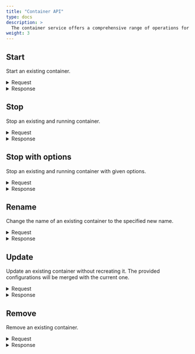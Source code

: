```yaml
---
title: "Container API"
type: docs
description: >
  The container service offers a comprehensive range of operations for managing existing containers. Users can effortlessly start, pause, resume or stop, containers with specific configurations. Additionally, they have the flexibility to rename, update, or remove containers as needed.
weight: 3
---
```


## **Start**
Start an existing container.

<details>
  <summary>Request</summary>

**Hono Command:** `command//<name>:<namespace>:edge:containers/req//start`

**Ditto Message:**

> | Name | Value | Description |
> | - | - | - |
> | topic | `<name>/<namespace>:edge:containers/things/live/messages/start` | Information about the affected Thing and the type of operation |
> | path | `/features/Container:<UUID>/inbox/messages/start` | A path to the `Container` Feature, it's message channel, and `start` command |
> | **Headers** | | Additional headers |
> | response-required | true/false | If response is required |
> | content-type | `application/json` | The content type |
> | correlation-id | container UUID | The container UUID |
> | **Value** | | |

<br>

**Example** : Start an existing container.

**Topic:** `command//edge:device:edge:containers/req//start`
```json
{
	"topic":"edge/device:edge:containers/things/live/messages/start",
	"headers":{
		"response-required":true,
		"content-type":"application/json",
		"correlation-id":"<UUID>"
	},
	"path":"/features/Container:<UUID>/inbox/messages/start",
	"value":{}
}
```
</details>

<details>
  <summary>Response</summary>

**Hono Command** : `command//<name>:<namespace>:edge:containers/res//start`

**Ditto Message:**

> | Name | Value | Description |
> | - | - | - |
> | topic | `<name>/<namespace>:edge:containers/things/live/messages/start` | Information about the affected Thing and the type of operation |
> | path | `/features/Container:<UUID>/outbox/messages/start` | A path to the `Container` Feature, it's message channel, and `start` command |
> | **Headers** | | Additional headers |
> | content-type | `application/json` | The content type |
> | correlation-id | \<UUID\> | The same correlation id as the request message |
> | **Status** | | Status of the operation start over the container |

<br>


**Example** : Response of a successful `start` operation.

**Topic:** `command//edge:device:edge:containers/res//start``
```json
{
	"topic":"edge/device:edge:containers/things/live/messages/start",
	"headers":{
		"content-type":"application/json",
		"correlation-id":"<UUID>"
	},
	"path":"/features/Container:<UUID>/outbox/messages/start",
	"status": 204
}
```
</details>

## **Stop**
Stop an existing and running container.

<details>
  <summary>Request</summary>

**Hono Command:** `command//<name>:<namespace>:edge:containers/req//stop`

**Ditto Message:**

> | Name | Value | Description |
> | - | - | - |
> | topic | `<name>/<namespace>:edge:containers/things/live/messages/stop` | Information about the affected Thing and the type of operation |
> | path | `/features/Container:<UUID>/inbox/messages/stop` | A path to the `Container` Feature, it's message channel, and `stop` command |
> | **Headers** | | Additional headers |
> | response-required | true/false | If response is required |
> | content-type | `application/json` | The content type |
> | correlation-id | container UUID | The container UUID |
> | **Value** | | |

<br>

**Example** : Stop an existing and running container.

**Topic:** `command//edge:device:edge:containers/req//stop`
```json
{
	"topic":"edge/device:edge:containers/things/live/messages/stop",
	"headers":{
		"response-required":true,
		"content-type":"application/json",
		"correlation-id":"<UUID>"
	},
	"path":"/features/Container:<UUID>/inbox/messages/stop",
	"value":{}
}
```
</details>

<details>
  <summary>Response</summary>

**Hono Command** : `command//<name>:<namespace>:edge:containers/res//stop`

**Ditto Message:**

> | Name | Value | Description |
> | - | - | - |
> | topic | `<name>/<namespace>:edge:containers/things/live/messages/stop` | Information about the affected Thing and the type of operation |
> | path | `/features/Container:<UUID>/outbox/messages/stop` | A path to the `Container` Feature, it's message channel, and `stop` command |
> | **Headers** | | Additional headers |
> | content-type | `application/json` | The content type |
> | correlation-id | \<UUID\> | The same correlation id as the request message |
> | **Status** | | Status of the operation stop over the container |

<br>

**Example** : Response of a successful stop operation.

**Topic:** `command//edge:device:edge:containers/res//stop``
```json
{
	"topic":"edge/device:edge:containers/things/live/messages/stop",
	"headers":{
		"content-type":"application/json",
		"correlation-id":"<UUID>"
	},
	"path":"/features/Container:<UUID>/outbox/messages/stop",
	"status":204
}
```
</details>

## **Stop with options**
Stop an existing and running container with given options.

<details>
  <summary>Request</summary>

**Hono Command:** `command//<name>:<namespace>:edge:containers/req//stopWithOptions`

**Ditto Message:**

> | Name | Value | Description |
> | - | - | - |
> | topic | `<name>/<namespace>:edge:containers/things/live/messages/stopWithOptions` | Information about the affected Thing and the type of operation |
> | path | `/features/Container:<UUID>/inbox/messages/stopWithOptions` | A path to the `Container` Feature, it's message channel, and `stopWithOptions` command |
> | **Headers** | | Additional headers |
> | response-required | true/false | If response is required |
> | content-type | `application/json` | The content type |
> | correlation-id | container UUID | The container UUID |
> | **Value** | | |
> | signal | `SIGTERM` | Stop a container using a specific signal. Signals could be specified by using their names or numbers, e.g. `SIGINT` or 2 |
> | timeout | -1 << 63 // -9223372036854775808 | Sets the timeout period in seconds to gracefully stop the container. When timeout expires the container process would be forcibly killed |
> | force | true/false | Whether to send a SIGKILL signal to the container's process if it does not finish within the timeout specified |

<br>

**Example** : Stop an existing and running container with specified options.

**Topic:** `command//edge:device:edge:containers/req//stopWithOptions`
```json
{
	"topic":"edge/device:edge:containers/things/live/messages/stopWithOptions",
	"headers":{
		"response-required":true,
		"content-type":"application/json",
		"correlation-id":"<UUID>"
	},
	"path":"/features/Container:<UUID>/inbox/messages/stopWithOptions",
	"value":{
		"signal":"SIGINT",
		"timeout": 30,
		"force": true
	}
}
```
</details>

<details>
  <summary>Response</summary>

**Hono Command** : `command//<name>:<namespace>:edge:containers/res//stopWithOptions`

**Ditto Message:**

> | Name | Value | Description |
> | - | - | - |
> | topic | `<name>/<namespace>:edge:containers/things/live/messages/stopWithOptions` | Information about the affected Thing and the type of operation |
> | path | `/features/Container:<UUID>/outbox/messages/stopWithOptions` | A path to the `Container` Feature, it's message channel, and `stopWithOptions` command |
> | **Headers** | | Additional headers |
> | content-type | `application/json` | The content type |
> | correlation-id | \<UUID\> | The same correlation id as the request message |
> | **Status** | | Status of the operation stop with options over the container |

<br>


**Example** : Response of a successful the `stopWithOptions` operation.

**Topic:** `command//edge:device:edge:containers/res//stopWithOptions``
```json
{
	"topic":"edge/device:edge:containers/things/live/messages/stopWithOptions",
	"headers":{
		"content-type":"application/json",
		"correlation-id":"<UUID>"
	},
	"path":"/features/Container:<UUID>/outbox/messages/stopWithOptions",
	"status":204
}
```
</details>

## **Rename**
Change the name of an existing container to the specified new name.

<details>
  <summary>Request</summary>

**Hono Command:** `command//<name>:<namespace>:edge:containers/req//rename`

**Ditto Message:**

> | Name | Value | Description |
> | - | - | - |
> | topic | `<name>/<namespace>:edge:containers/things/live/messages/rename` | Information about the affected Thing and the type of operation |
> | path | `/features/Container:<UUID>/inbox/messages/rename` | A path to the `Container` Feature, it's message channel, and `rename` command  |
> | **Headers** | | Additional headers |
> | response-required | true/false | If response is required |
> | content-type | `application/json` | The content type |
> | correlation-id | container UUID | The container UUID |
> | **Value** | | The new name of the container |

<br>

**Example** : Change the name of an existing container to the specified new name.

**Topic:** `command//edge:device:edge:containers/req//rename`
```json
{
	"topic":"edge/device:edge:containers/things/live/messages/rename",
	"headers":{
		"response-required":true,
		"content-type":"application/json",
		"correlation-id":"<UUID>"
	},
	"path":"/features/Container:<UUID>/inbox/messages/rename",
	"value":"new_container_name"
}
```
</details>

<details>
  <summary>Response</summary>

**Hono Command** : `command//<name>:<namespace>:edge:containers/res//rename`

**Ditto Message:**

> | Name | Value | Description |
> | - | - | - |
> | topic | `<name>/<namespace>:edge:containers/things/live/messages/rename` | Information about the affected Thing and the type of operation |
> | path | `/features/Container:<UUID>/outbox/messages/rename` | A path to the `Container` Feature, it's message channel, and `rename` command |
> | **Headers** | | Additional headers |
> | content-type | `application/json` | The content type |
> | correlation-id | \<UUID\> | The same correlation id as the request message |
> | **Status** | | Status of the operation rename container |

<br>

**Example** : The response of the rename operation.

**Topic:** `command//edge:device:edge:containers/res//rename``
```json
{
	"topic":"edge/device:edge:containers/things/live/messages/rename",
	"headers":{
		"content-type":"application/json",
		"correlation-id":"<UUID>"
	},
	"path":"/features/Container:<UUID>/outbox/messages/rename",
	"status":204
}
```
</details>

## **Update**
Update an existing container without recreating it. The provided configurations will be merged with the current one.

<details>
  <summary>Request</summary>

**Hono Command:** `command//<name>:<namespace>:edge:containers/req//update`

**Ditto Message:**

> | Name | Value | Description |
> | - | - | - |
> | topic | `<name>/<namespace>:edge:containers/things/live/messages/update` | Information about the affected Thing and the type of operation |
> | path | `/features/Container:<UUID>/inbox/messages/update` | A path to the `Container` Feature, it's message channel, and `update` command |
> | **Headers** | | Additional headers |
> | response-required | true/false | If response is required |
> | content-type | `application/json` | The content type |
> | correlation-id | container UUID | The container UUID |
> | **Value** | | |
> | **restartPolicy** | | Updates the restart policy for the container. The policy will be applied when the container exits |
> | type | no/always/unless-stopped/on-failure | The container's restart policy, the supported types are: always, no, on-failure and unless-stopped |
> | maxRetryCount | -1 << 31 // -2147483648 | Maximum number of retries that are made to restart the container on exit with fail, if the `type` is on-failure |
> | timeout | -1 << 63 // -9223372036854775808 | Timeout period in seconds for each retry that is made to restart the container on exit with fail, if the `type` is on-failure  |
> | **resources** | | |
> | memory | | Hard memory limitation of the container as a number with a unit suffix of B, K, M and G, the minimum allowed value is 3M |
> | memoryReservation | | Soft memory limitation of the container as a number with a unit suffix of B, K, M and G, if `memory` is specified, the `memoryReservation` must be smaller than it |
> | memorySwap | | Total amount of memory and swap that the container can use as a number with a unit suffix of B, K, M and G, use -1 to allow the container to use unlimited swap |

<br>

**Example** : Update an existing container resources and restart policy.

**Topic:** `command//edge:device:edge:containers/req//update`
```json
{
	"topic":"edge/device:edge:containers/things/live/messages/update",
	"headers":{
		"response-required":true,
		"content-type":"application/json",
		"correlation-id":"<UUID>"
	},
	"path":"/features/Container:<UUID>/inbox/messages/update",
	"value":{
		"restartPolicy":{
			"type":"on-failure",
			"maxRetryCount":3,
			"timeout":10
		},
		"resources":{
			"memory":"500M",
			"memoryReservation":"300M",
			"memorySwap":"1G",
		}
	}
}
```
</details>

<details>
  <summary>Response</summary>

**Hono Command** : `command//<name>:<namespace>:edge:containers/res//update`

**Ditto Message:**

> | Name | Value | Description |
> | - | - | - |
> | topic | `<name>/<namespace>:edge:containers/things/live/messages/update` | Information about the affected Thing and the type of operation |
> | path | `/features/Container:<UUID>/outbox/messages/update` | A path to the `Container` Feature, it's message channel, and `update` command |
> | **Headers** | | Additional headers |
> | content-type | `application/json` | The content type |
> | correlation-id | \<UUID\> | The same correlation id as the request message |
> | **Status** | | Status of the `update` operation over the container |

<br>

**Example** : Successful response of an `update` operation.

**Topic:** `command//edge:device:edge:containers/res//update``
```json
{
	"topic":"edge/device:edge:containers/things/live/messages/update",
	"headers":{
		"content-type":"application/json",
		"correlation-id":"<UUID>"
	},
	"path":"/features/Container:<UUID>/outbox/messages/update",
	"status":204
}
```
</details>

## **Remove**
Remove an existing container.

<details>
  <summary>Request</summary>

**Hono Command:** `command//<name>:<namespace>:edge:containers/req//remove`

**Ditto Message:**

> | Name | Value | Description |
> | - | - | - |
> | topic | `<name>/<namespace>:edge:containers/things/live/messages/remove` | Information about the affected Thing and the type of operation |
> | path | `/features/Container:<UUID>/inbox/messages/remove` | A path to the `Container` Feature, it's message channel, and `remove` command |
> | **Headers** | | Additional headers |
> | response-required | true/false | If response is required |
> | content-type | `application/json` | The content type |
> | correlation-id | container UUID | The container UUID |
> | **Value** | true/false | Force stopping before removing a container |

<br>

**Example** : Remove an existing container.

**Topic:** `command//edge:device:edge:containers/req//remove`
```json
{
	"topic":"edge/device:edge:containers/things/live/messages/remove",
	"headers":{
		"response-required":true,
		"content-type":"application/json",
		"correlation-id":"<UUID>"
	},
	"path":"/features/Container:<UUID>/inbox/messages/remove",
	"value":true
}
```
</details>

<details>
  <summary>Response</summary>

**Hono Command** : `command//<name>:<namespace>:edge:containers/res//remove`

**Ditto Message:**

> | Name | Value | Description |
> | - | - | - |
> | topic | `<name>/<namespace>:edge:containers/things/live/messages/remove` | Information about the affected Thing and the type of operation |
> | path | `/features/Container:<UUID>/outbox/messages/remove` | A path to the `Container` Feature, it's message channel, and `remove` command |
> | **Headers** | | Additional headers |
> | content-type | `application/json` | The content type |
> | correlation-id | \<UUID\> | The same correlation id as the request message |
> | **Status** | | Status of the operation remove container |

<br>

**Example** : Successful response of an `remove` operation.

**Topic:** `command//edge:device:edge:containers/res//remove``
```json
{
	"topic":"edge/device:edge:containers/things/live/messages/remove",
	"headers":{
		"content-type":"application/json",
		"correlation-id":"<UUID>"
	},
	"path":"/features/Container:<UUID>/outbox/messages/remove",
	"status":204
}
```
</details>